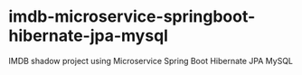 # imdb-microservice-springboot-hibernate-jpa-mysql
IMDB shadow project using Microservice Spring Boot Hibernate JPA MySQL
